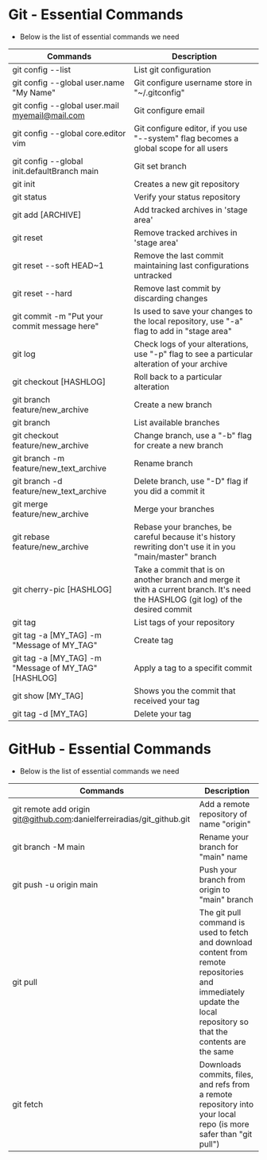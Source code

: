 # Git - Essential Commands
- Below is the list of essential commands we need



|     Commands                 |    Description                                  |
| ------------------------------- | --------------------------------------------- |
| git config --list | List git configuration |
| git config --global user.name "My Name" | Git configure username store in "~/.gitconfig" |
| git config --global user.mail myemail@mail.com | Git configure email |
| git config --global core.editor vim | Git configure editor, if you use "--system" flag becomes a global scope for all users |
| git config --global init.defaultBranch main | Git set branch |
| git init | Creates a new git repository |
| git status | Verify your status repository |
| git add [ARCHIVE] | Add tracked archives in 'stage area' |
| git reset | Remove tracked archives in 'stage area' |
| git reset --soft HEAD~1 | Remove the last commit maintaining last configurations untracked |
| git reset --hard | Remove last commit by discarding changes |
| git commit -m "Put your commit message here" | Is used to save your changes to the local repository, use "-a" flag to add in "stage area" |
| git log | Check logs of your alterations, use "-p" flag to see a particular alteration of your archive |
| git checkout [HASHLOG] | Roll back to a particular alteration |
| git branch feature/new_archive | Create a new branch |
| git branch | List available branches |
| git checkout feature/new_archive | Change branch, use a "-b" flag for create a new branch |
| git branch -m feature/new_text_archive | Rename branch |
| git branch -d feature/new_text_archive | Delete branch, use "-D" flag if you did a commit it |
| git merge feature/new_archive | Merge your branches |
| git rebase feature/new_archive | Rebase your branches, be careful because it's history rewriting don't use it in you "main/master" branch |
| git cherry-pic [HASHLOG] | Take a commit that is on another branch and merge it with a current branch. It's need the HASHLOG (git log) of the desired commit |
| git tag | List tags of your repository |
| git tag -a [MY_TAG] -m "Message of MY_TAG" | Create tag |
| git tag -a [MY_TAG] -m "Message of MY_TAG" [HASHLOG] | Apply a tag to a specifit commit |
| git show [MY_TAG] | Shows you the commit that received your tag  |
| git tag -d [MY_TAG] | Delete your tag  |



# GitHub - Essential Commands
- Below is the list of essential commands we need



|     Commands                 |    Description                                  |
| ------------------------------- | --------------------------------------------- |
| git remote add origin git@github.com:danielferreiradias/git_github.git | Add a remote repository of name "origin" |
| git branch -M main | Rename your branch for "main" name |
| git push -u origin main | Push your branch from origin to "main" branch |
| git pull | The git pull command is used to fetch and download content from remote repositories and immediately update the local repository so that the contents are the same |
| git fetch | Downloads commits, files, and refs from a remote repository into your local repo (is more safer than "git pull") |

